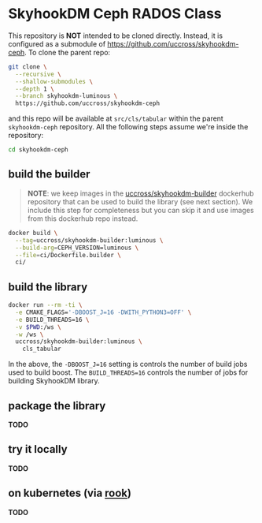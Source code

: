# SkyhookDM Ceph RADOS Class

This repository is **NOT** intended to be cloned directly. Instead, it 
is configured as a submodule of 
<https://github.com/uccross/skyhookdm-ceph>. To clone the parent repo:

```bash
git clone \
  --recursive \
  --shallow-submodules \
  --depth 1 \
  --branch skyhookdm-luminous \
  https://github.com/uccross/skyhookdm-ceph
```

and this repo will be available at `src/cls/tabular` within the parent 
`skyhookdm-ceph` repository. All the following steps assume we're 
inside the repository:

```bash
cd skyhookdm-ceph
```

## build the builder

> **NOTE**: we keep images in the [uccross/skyhookdm-builder][skydh] 
> dockerhub repository that can be used to build the library (see next section).
> We include this step for completeness but you can skip it and use 
> images from this dockerhub repo instead.

[skydh]: https://hub.docker.com/r/uccross/skyhookdm-builder

```bash
docker build \
  --tag=uccross/skyhookdm-builder:luminous \
  --build-arg=CEPH_VERSION=luminous \
  --file=ci/Dockerfile.builder \
  ci/
```

## build the library

```bash
docker run --rm -ti \
  -e CMAKE_FLAGS='-DBOOST_J=16 -DWITH_PYTHON3=OFF' \
  -e BUILD_THREADS=16 \
  -v $PWD:/ws \
  -w /ws \
  uccross/skyhookdm-builder:luminous \
    cls_tabular
```

In the above, the `-DBOOST_J=16` setting is controls the number of build
jobs used to build boost. The `BUILD_THREADS=16` controls the number of
jobs for building SkyhookDM library.

## package the library

**TODO**

## try it locally

**TODO**

## on kubernetes (via [rook](https://rook.io))

**TODO**

